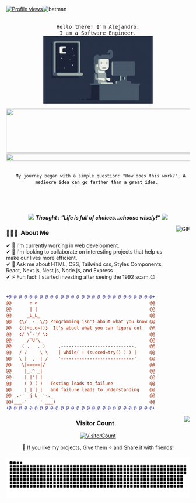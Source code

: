 [![Profile views](https://komarev.com/ghpvc/?username=nuhmanpk&label=Profile%20views)](https://github.com/nuhmanpk)<img src='https://c.tenor.com/--AQwe1rA8EAAAAi/batman-pixel-art.gif' alt="batman" width="6%">

<p align="center">
  <br>
  <samp>
    Hello there! I'm Alejandro.
    <br>I am a Software Engineer.<br>

</samp>

  <img alt="Night Coding" src="https://raw.githubusercontent.com/AVS1508/AVS1508/master/assets/Night-Coding.gif" align="center"/>

</p>

<img src="https://i.imgur.com/AZa5yxa.png" height="120" width="600">
<img src="https://i.imgur.com/dBaSKWF.gif"height="20" width="1000"align="center" >
<!--🖼️ILOVEOPENSOURCE-->


<br/>

<p align="center">
  <code>
  My journey began with a simple question: "How does this work?", <strong>A mediocre idea can go further than a great idea</strong>. 
  </code>
</p>

<br/>
<br/>
<p align="center">
<img src="https://media.giphy.com/media/gH3LO09IOiZIqePwv9/giphy.gif" width="50" /> <b><i align="center">Thought : "Life is full of choices…choose wisely!”</i></b> <img src="https://media.giphy.com/media/qjqUcgIyRjsl2/giphy.gif" width="50" />
 </p>

<img align="right" alt="GIF" height="160px" src="https://media.giphy.com/media/Ah3zHH7hvsSB2/giphy.gif" />

### 👨🏻‍💻 &nbsp;About Me

✔ 🔭 I'm currently working in web development. <br>
✔ 🤝 I'm looking to collaborate on interesting projects that help us make our lives more efficient. <br>
✔ 💬 Ask me about HTML, CSS, Tailwind css, Styles Components, React, Next.js, Nest.js, Node.js, and Express <br>
✔ ⚡ Fun fact: I started investing after seeing the 1992 scam.😉 <br>
<br>

```diff
+@ @ @ @ @ @ @ @ @ @ @ @ @ @ @ @ @ @ @ @ @ @ @ @ @ @ @ @+
@@       o o                                           @@
@@       | |                                           @@
@@      _L_L_                                          @@
@@   ❮\/__-__\/❯ Programming isn't about what you know @@
@@   ❮(|~o.o~|)❯  It's about what you can figure out   @@
@@   ❮/ \`-'/ \❯                                       @@
@@     _/`U'\_                                         @@
@@    ( .   . )     .----------------------------.     @@
@@   / /     \ \    | while( ! (succed=try() ) ) |     @@
@@   \ |  ,  | /    '----------------------------'     @@
@@    \|=====|/                                        @@
@@     |_.^._|                                         @@
@@     | |"| |                                         @@
@@     ( ) ( )   Testing leads to failure              @@
@@     |_| |_|   and failure leads to understanding    @@
@@ _.-' _j L_ '-._                                     @@
@@(___.'     '.___)                                    @@
+@ @ @ @ @ @ @ @ @ @ @ @ @ @ @ @ @ @ @ @ @ @ @ @ @ @ @ @+
```

<img align="right" src="https://orhun.dev/img/crow.png">

 <h3 align="center">Visitor Count</h3>
<a align="center" href="https://profile-counter.glitch.me/{kajalkumari23}/count.svg">
  
 ![VisitorCount](https://profile-counter.glitch.me/{german8a23}/count.svg)  
  
</a>

<p align="center">🤍 If you like my projects, Give them ⭐ and Share it with friends!</p>
</p>

<div align="center">
    <picture align="center">
      <source media="(prefers-color-scheme: dark)" srcset="https://raw.githubusercontent.com/Niefee/niefee/master/assets/github-contribution-grid-snake.svg">
      <source media="(prefers-color-scheme: light)" srcset="https://raw.githubusercontent.com/Niefee/niefee/master/assets/github-contribution-grid-snake.svg">
      <img alt="github contribution grid snake animation" src="https://raw.githubusercontent.com/Niefee/niefee/master/assets/github-contribution-grid-snake.svg">
    </picture>
</div>
